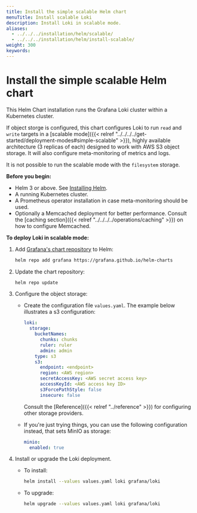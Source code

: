 ```yaml
---
title: Install the simple scalable Helm chart 
menuTitle: Install scalable Loki
description: Install Loki in scalable mode.
aliases:
  - ../../../installation/helm/scalable/
  - ../../../installation/helm/install-scalable/
weight: 300
keywords: 
---
```


# Install the simple scalable Helm chart
<!-- vale Grafana.Quotes = NO -->
<!-- vale Grafana.Quotes = YES -->

This Helm Chart installation runs the Grafana Loki cluster within a Kubernetes cluster.

If object storge is configured, this chart configures Loki to run `read` and `write` targets in a [scalable mode]({{< relref "../../../../get-started/deployment-modes#simple-scalable" >}}), highly available architecture (3 replicas of each) designed to work with AWS S3 object storage. It will also configure meta-monitoring of metrics and logs.

It is not possible to run the scalable mode with the `filesystem` storage.

**Before you begin:**

- Helm 3 or above. See [Installing Helm](https://helm.sh/docs/intro/install/).
- A running Kubernetes cluster.
- A Prometheus operator installation in case meta-monitoring should be used.
- Optionally a Memcached deployment for better performance. Consult the [caching section]({{< relref "../../../../operations/caching" >}}) on how to configure Memcached.

**To deploy Loki in scalable mode:**

1. Add [Grafana's chart repository](https://github.com/grafana/helm-charts) to Helm:

    ```bash
    helm repo add grafana https://grafana.github.io/helm-charts
    ```

1. Update the chart repository:

    ```bash
    helm repo update
    ```

1. Configure the object storage:

    - Create the configuration file `values.yaml`. The example below illustrates a s3 configuration:

      ```yaml
      loki:
        storage:
          bucketNames:
            chunks: chunks
            ruler: ruler
            admin: admin
          type: s3
          s3:
            endpoint: <endpoint>
            region: <AWS region>
            secretAccessKey: <AWS secret access key>
            accessKeyId: <AWS access key ID>
            s3ForcePathStyle: false
            insecure: false
      ```

      Consult the [Reference]({{< relref "../reference" >}}) for configuring other storage providers.

    - If you're just trying things, you can use the following configuration instead, that sets MinIO as storage:
      ```yaml
      minio:
        enabled: true
      ```

1. Install or upgrade the Loki deployment.
      - To install:
  
        ```bash
        helm install --values values.yaml loki grafana/loki
        ```
     - To upgrade:
        ```bash
        helm upgrade --values values.yaml loki grafana/loki
        ```

